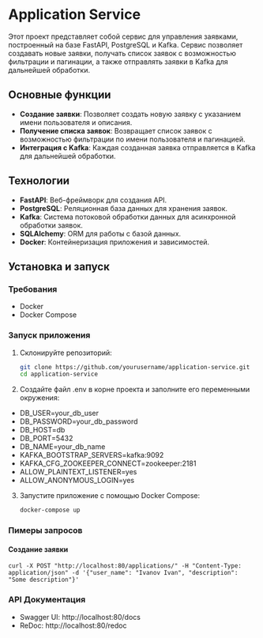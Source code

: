 # Application Service

Этот проект представляет собой сервис для управления заявками, построенный на базе FastAPI, PostgreSQL и Kafka. Сервис позволяет создавать новые заявки, получать список заявок с возможностью фильтрации и пагинации, а также отправлять заявки в Kafka для дальнейшей обработки.

## Основные функции

- **Создание заявки**: Позволяет создать новую заявку с указанием имени пользователя и описания.
- **Получение списка заявок**: Возвращает список заявок с возможностью фильтрации по имени пользователя и пагинацией.
- **Интеграция с Kafka**: Каждая созданная заявка отправляется в Kafka для дальнейшей обработки.

## Технологии

- **FastAPI**: Веб-фреймворк для создания API.
- **PostgreSQL**: Реляционная база данных для хранения заявок.
- **Kafka**: Система потоковой обработки данных для асинхронной обработки заявок.
- **SQLAlchemy**: ORM для работы с базой данных.
- **Docker**: Контейнеризация приложения и зависимостей.

## Установка и запуск

### Требования

- Docker
- Docker Compose

### Запуск приложения

1. Склонируйте репозиторий:

   ```bash
   git clone https://github.com/yourusername/application-service.git
   cd application-service
   
2. Создайте файл .env в корне проекта и заполните его переменными окружения:
* DB_USER=your_db_user
* DB_PASSWORD=your_db_password
* DB_HOST=db
* DB_PORT=5432
* DB_NAME=your_db_name
* KAFKA_BOOTSTRAP_SERVERS=kafka:9092
* KAFKA_CFG_ZOOKEEPER_CONNECT=zookeeper:2181
* ALLOW_PLAINTEXT_LISTENER=yes
* ALLOW_ANONYMOUS_LOGIN=yes

3. Запустите приложение с помощью Docker Compose:

    ```bash
   docker-compose up
   

### Пимеры запросов

#### Создание заявки

    curl -X POST "http://localhost:80/applications/" -H "Content-Type: application/json" -d '{"user_name": "Ivanov Ivan", "description": "Some description"}'

### API Документация

* Swagger UI: http://localhost:80/docs
* ReDoc: http://localhost:80/redoc